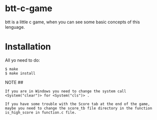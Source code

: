# btt-c-game
  
  btt is a little c game, when you can see some basic concepts of this lenguage.
  
# Installation
  
  All yo need to do:
    
    $ make
    $ make install
    
  NOTE ##
    
    If you are in Windows you need to change the system call <System("clear")> for <System("cls")> .
    
    If you have some trouble with the Score tab at the end of the game, maybe you need to change the score_tb file directory in the function is_high_score in function.c file.
